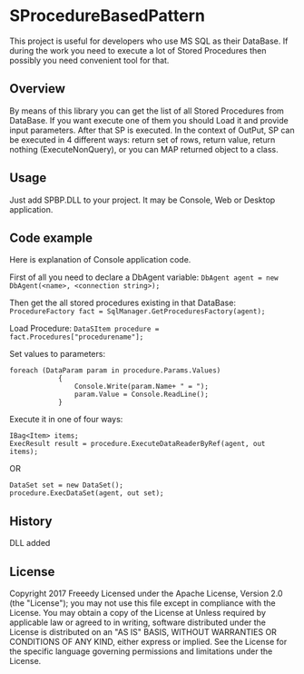 # SProcedureBasedPattern

This project is useful for developers who use MS SQL as their DataBase.
If during the work you need to execute a lot of Stored Procedures then possibly you need convenient tool for that.

## Overview
By means of this library you can get the list of all Stored Procedures from DataBase.
If you want execute one of them you should Load it and provide input parameters. After that SP is executed. In the context of OutPut, SP can be executed in 4 different ways:  return set of rows, return value, return nothing (ExecuteNonQuery), or you can MAP returned object to a class.

## Usage

Just add SPBP.DLL to your project. It may be Console, Web or Desktop application.

## Code example
Here is explanation of Console application code.

First of all you need to declare a DbAgent variable:
`DbAgent agent = new DbAgent(<name>, <connection string>);`

Then get the all stored procedures existing in that DataBase:
`ProcedureFactory fact = SqlManager.GetProceduresFactory(agent);`

Load Procedure:
`DataSItem procedure = fact.Procedures["procedurename"];`

Set values to parameters:
```
foreach (DataParam param in procedure.Params.Values)
            {
                Console.Write(param.Name+ " = ");
                param.Value = Console.ReadLine();
            }
```

Execute it in one of four ways:
```
IBag<Item> items;
ExecResult result = procedure.ExecuteDataReaderByRef(agent, out items);
```

OR
```
DataSet set = new DataSet();
procedure.ExecDataSet(agent, out set);
```


## History

DLL added


## License

Copyright 2017 Freeedy
Licensed under the Apache License, Version 2.0 (the "License"); you may not use this file except in compliance with the License. You may obtain a copy of the License at
[](http://www.apache.org/licenses/LICENSE-2.0)
Unless required by applicable law or agreed to in writing, software distributed under the License is distributed on an "AS IS" BASIS, WITHOUT WARRANTIES OR CONDITIONS OF ANY KIND, either express or implied. See the License for the specific language governing permissions and limitations under the License.

